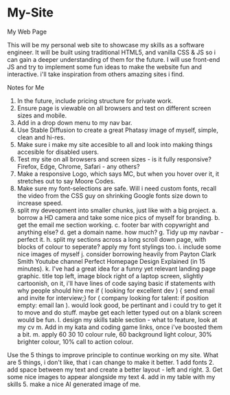 # My-Site
My Web Page

This will be my personal web site to showcase my skills as a software engineer. It will be built using traditional HTML5, and vanilla CSS & JS so i can gain a deeper understanding of them for the future. I will use front-end JS and try to implement some fun ideas to make the website fun and interactive. i'll take inspiration from others amazing sites i find.

Notes for Me

1. In the future, include pricing structure for private work.
2. Ensure page is viewable on all browsers and test on different screen sizes and mobile.
3. Add in a drop down menu to my nav bar.
4. Use Stable Diffusion to create a great Phatasy image of myself, simple, clean and hi-res.
6. Make sure i make my site accesible to all and look into making things accesible for disabled users.
7. Test my site on all browsers and screen sizes - is it fully responsive? Firefox, Edge, Chrome, Safari - any others?
8. Make a responsive Logo, which says MC, but when you hover over it, it stretches out to say Moore Codes.
9. Make sure my font-selections are safe. Will i need custom fonts, recall the video from the CSS guy on shrinking Google fonts size down to increase speed.
11. split my deveopment into smaller chunks, just like with a big project.
 a. borrow a HD camera and take some nice pics of myself for branding.
 b. get the email me section working.
 c. footer bar with copywright and anything else?
 d. get a domain name. how much?
 g. Tidy up my navbar - perfect it.
 h. split my sections across a long scroll down page, with blocks of colour to seperate? apply my font stylings too.
 i. include some nice images of myself
 j. consider borrowing heavily from Payton Clark Smith Youtube channel Perfect Homepage Design Explained (in 15 minutes).
 k. I've had a great idea for a funny yet relevant landing page graphic. title top left, image block right of a laptop screen, slightly cartoonish, on it, i'll have lines of code saying basic if statements with why people should hire me if ( looking for excellent dev ) { send email and invite for interview;} for ( company looking for talent: if position empty: email Ian ). would look good, be pertinant and i could try to get it to move and do stuff. maybe get each letter typed out on a blank screen would be fun. 
 l. design my skills table section - what to feature, look at my cv 
 m. Add in my kata and coding game links, once i've boosted them a bit.
 m. apply 60 30 10 colour rule, 60 background light colour, 30% brighter colour, 10% call to action colour.

 Use the 5 things to improve principle to continue working on my site. What are 5 things, i don't like, that i can change to make it better. 1 add fonts 2. add space between my text and create a better layout - left and right. 3. Get some nice images to appear alongside my text 4. add in my table with my skills 5. make a nice AI generated image of me.